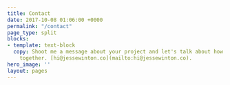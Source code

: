 ```yaml
---
title: Contact
date: 2017-10-08 01:06:00 +0000
permalink: "/contact"
page_type: split
blocks:
- template: text-block
  copy: Shoot me a message about your project and let's talk about how we can work
    together. [hi@jessewinton.co](mailto:hi@jessewinton.co).
hero_image: ''
layout: pages
---
```

